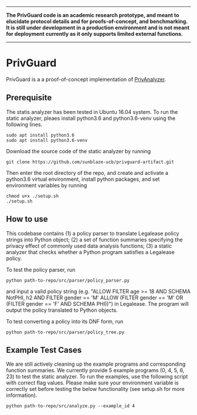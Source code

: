 ----------------------------------------------------------------

**The PrivGuard code is an academic research prototype, and meant to elucidate protocol details and for proofs-of-concept, and benchmarking. It is still under development in a production environment and is not meant for deployment currently as it only supports limited external functions.**

----------------------------------------------------------------

# PrivGuard

PrivGuard is a a proof-of-concept implementation of [PrivAnalyzer](https://wanglun1996.github.io/publication/poly19.pdf).

## Prerequisite

The statis analyzer has been tested in Ubuntu 16.04 system. To run the static analyzer, pleaes install python3.6 and python3.6-venv using the following lines.

```
sudo apt install python3.6
sudo apt install python3.6-venv
```

Download the source code of the static analyzer by running

```
git clone https://github.com/sunblaze-ucb/privguard-artifact.git
```

Then enter the root directory of the repo, and create and activate a python3.6 virtual environment, install python packages, and set environment variables by running

```
chmod u+x ./setup.sh
./setup.sh
```

## How to use

This codebase contains (1) a policy parser to translate Legalease policy strings into Python object; (2) a set of function summaries specifying the privacy effect of commonly used data analysis functions; (3) a static analyzer that checks whether a Python program satisfies a Legalease policy.

To test the policy parser, run

```
python path-to-repo/src/parser/policy_parser.py
```

and input a valid policy string (e.g. "ALLOW FILTER age >= 18 AND SCHEMA NotPHI, h2 AND FILTER gender == 'M' ALLOW (FILTER gender == 'M' OR (FILTER gender == 'F' AND SCHEMA PHI))") in Legalease. The program will output the policy translated to Python objects.

To test converting a policy into its DNF form, run

```
python path-to-repo/src/parser/policy_tree.py
```

## Example Test Cases

We are still actively cleaning up the example programs and corresponding function summaries. We currently provide 5 example programs (0, 4, 5, 6, 23) to test the static analyzer. To run the examples, use the following script with correct flag values. Please make sure your environment variable is correctly set before testing the below functionality (see setup.sh for more information).

```
python path-to-repo/src/analyze.py --example_id 4
``` 
